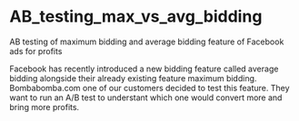 # AB_testing_max_vs_avg_bidding
AB testing of  maximum bidding and average bidding feature of Facebook ads for profits

Facebook has recently introduced a new bidding feature called average bidding alongside their already existing feature maximum bidding.
Bombabomba.com one of our customers decided to test this feature. They want to run an A/B test to understant which one would convert more and bring more profits.
